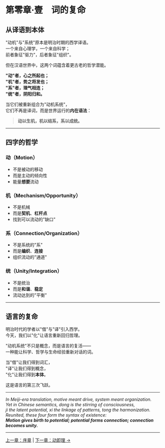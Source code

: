 # 第零章·壹　词的复命

## 从译语到本体

"动机"与"系统"原本是明治时期的西学译语。  
一个来自心理学，一个来自科学；  
前者象征"驱力"，后者象征"组织"。

但在汉语世界中，这两个词蕴含着更古老的哲学潜能。

**"动"者，心之所起也；**  
**"机"者，势之将发也；**  
**"系"者，理气相连；**  
**"统"者，阴阳归和。**

当它们被重新组合为"动机系统"，  
它们不再是译词，而是世界运行的**内在语法**：

> **动以生机，机以结系，系以成统。**

---

## 四字的哲学

### 动（Motion）
- 不是被动的移动
- 而是主动的倾向性
- 能量**想要**流动

### 机（Mechanism/Opportunity）
- 不是机械
- 而是**契机**、**杠杆点**
- 找到可以流动的"缺口"

### 系（Connection/Organization）
- 不是系统的"系"
- 而是**编织**、**连接**
- 组织流动的"通道"

### 统（Unity/Integration）
- 不是统治
- 而是**和谐**、**稳定**
- 流动达到的"平衡"

---

## 语言的复命

明治时代的学者以"借"与"译"引入西学。  
今天，我们以"化"让语言重新回归哲理。

"动机系统"不只是概念，而是语言的复活——  
一种能让科学、哲学与生命经验重新对话的词。

当"借"让我们得到词汇，  
"译"让我们得到概念，  
"化"让我们得到**本体**。

这是语言的第三次飞跃。

---

*In Meiji-era translation, motive meant drive, system meant organization.  
Yet in Chinese semantics, dong is the stirring of consciousness,  
ji the latent potential, xi the linkage of patterns, tong the harmonization.  
Reunited, these four form the syntax of existence:  
**Motion gives birth to potential; potential forms connection; connection becomes unity.***

---

[上一章：序章](../../preface.md) | [下一章：动即理 →](ch00b-motion-principle.md)
